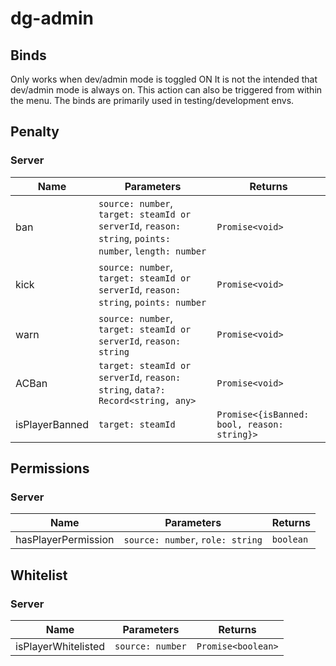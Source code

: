 # dg-admin

## Binds

Only works when dev/admin mode is toggled ON
It is not the intended that dev/admin mode is always on. This action can also be triggered from within the menu.
The binds are primarily used in testing/development envs.

## Penalty

### Server

| Name           | Parameters                                                                                            | Returns                                     |
| -------------- | ----------------------------------------------------------------------------------------------------- | ------------------------------------------- |
| ban            | `source: number`, `target: steamId or serverId`, `reason: string`, `points: number`, `length: number` | `Promise<void>`                             |
| kick           | `source: number`, `target: steamId or serverId`, `reason: string`, `points: number`                   | `Promise<void>`                             |
| warn           | `source: number`, `target: steamId or serverId`, `reason: string`                                     | `Promise<void>`                             |
| ACBan          | `target: steamId or serverId`, `reason: string`, `data?: Record<string, any>`                         | `Promise<void>`                             |
| isPlayerBanned | `target: steamId`                                                                                     | `Promise<{isBanned: bool, reason: string}>` |

## Permissions

### Server

| Name                | Parameters                       | Returns   |
| ------------------- | -------------------------------- | --------- |
| hasPlayerPermission | `source: number`, `role: string` | `boolean` |

## Whitelist

### Server

| Name                | Parameters       | Returns            |
| ------------------- | ---------------- | ------------------ |
| isPlayerWhitelisted | `source: number` | `Promise<boolean>` |
